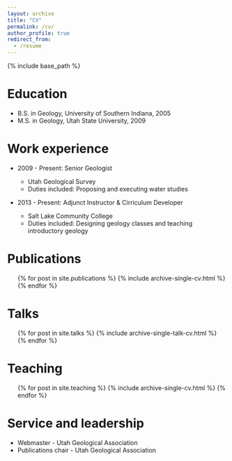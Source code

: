 ```yaml
---
layout: archive
title: "CV"
permalink: /cv/
author_profile: true
redirect_from:
  - /resume
---
```


{% include base_path %}

Education
======
* B.S. in Geology, University of Southern Indiana, 2005
* M.S. in Geology, Utah State University, 2009

Work experience
======
* 2009 - Present: Senior Geologist
  * Utah Geological Survey
  * Duties included: Proposing and executing water studies

* 2013 - Present: Adjunct Instructor & Cirriculum Developer
  * Salt Lake Community College
  * Duties included: Designing geology classes and teaching introductory geology

Publications
======
  <ul>{% for post in site.publications %}
    {% include archive-single-cv.html %}
  {% endfor %}</ul>
  
Talks
======
  <ul>{% for post in site.talks %}
    {% include archive-single-talk-cv.html %}
  {% endfor %}</ul>
  
Teaching
======
  <ul>{% for post in site.teaching %}
    {% include archive-single-cv.html %}
  {% endfor %}</ul>
  
Service and leadership
======
* Webmaster - Utah Geological Association
* Publications chair - Utah Geological Association
